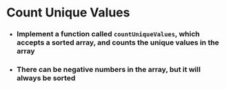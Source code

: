 # Count Unique Values

- ### Implement a function called `countUniqueValues`, which accepts a sorted array, and counts the unique values in the array
- ### There can be negative numbers in the array, but it will always be sorted